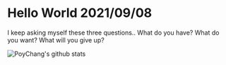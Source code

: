 # Hello World 2021/09/08

I keep asking myself these three questions.. What do you have? What do you want? What will you give up?

![PoyChang's github stats](https://github-readme-stats.vercel.app/api?username=poychang&show_icons=true&theme=dracula)
